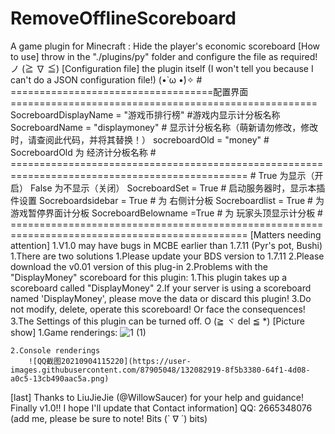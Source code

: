 # RemoveOfflineScoreboard
A game plugin for Minecraft : Hide the player's economic scoreboard
[How to use] 
    throw in the "./plugins/py" folder and configure the file as required! ノ (≧ ∇ ≦)
[Configuration file] the plugin itself (I won't tell you because I can't do a JSON configuration file!) (•̀ ω •́)✧
    # ===================================配置界面=====================================================
    SocreboardDisplayName = "游戏币排行榜"        #游戏内显示计分板名称
    SocreboardName = "displaymoney"              # 显示计分板名称（萌新请勿修改，修改时，请查阅此代码，并将其替换！）
    socreboardOld = "money"                      # SocreboardOld 为 经济计分板名称
    # ===============================================================================================
    # True 为显示（开启） False 为不显示（关闭）
    SocreboardSet = True            # 启动服务器时，显示本插件设置
    Socreboardsidebar = True        # 为 右侧计分板
    Socreboardlist = True           # 为 游戏暂停界面计分板
    SocreboardBelowname =True       # 为 玩家头顶显示计分板
    # ===============================================================================================
[Matters needing attention]
    1.V1.0 may have bugs in MCBE earlier than 1.7.11 (Pyr's pot, Bushi)
        1.There are two solutions
            1.Please update your BDS version to 1.7.11
            2.Please download the v0.01 version of this plug-in
    2.Problems with the "DisplayMoney" scoreboard for this plugin:
            1.This plugin takes up a scoreboard called "DisplayMoney"
            2.If your server is using a scoreboard named 'DisplayMoney', please move the data or discard this plugin!
            3.Do not modify, delete, operate this scoreboard! Or face the consequences!
    3.The Settings of this plugin can be turned off. O (≧ ヾ del ≦ *)
[Picture show]
    1.Game renderings:
        ![1 (1)](https://user-images.githubusercontent.com/87905048/132082915-5342d54d-8ada-4275-b35d-acd3b1ed1cb1.png)

    2.Console renderings
        ![QQ截图20210904115220](https://user-images.githubusercontent.com/87905048/132082919-8f5b3380-64f1-4d08-a0c5-13cb490aac5a.png)

[last]
    Thanks to LiuJieJie (@WillowSaucer) for your help and guidance! Finally v1.0!! I hope I'll update that
Contact information] QQ: 2665348076 (add me, please be sure to note! Bits (` ∇ ´) bits)        
